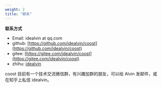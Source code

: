 ```yaml
---
weight: 2
title: "联系"
---
```


**联系方式**

- Email:   idealvin at qq.com
- github:  [https://github.com/idealvin/coost](https://github.com/idealvin/coost)
- gitee:   [https://gitee.com/idealvin/coost](https://gitee.com/idealvin/coost)
- zhihu:   [idealvin](https://www.zhihu.com/people/vin.cc)

coost 目前有一个技术交流微信群，有兴趣加群的朋友，可以给 Alvin 发邮件，或在知乎上私信 idealvin。
